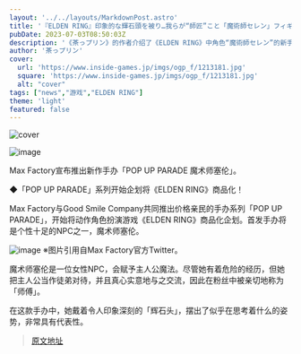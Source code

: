 ```yaml
---
layout: '../../layouts/MarkdownPost.astro'
title: '『ELDEN RING』印象的な輝石頭を被り…我らが“師匠”こと「魔術師セレン」フィギュア化！'
pubDate: 2023-07-03T08:50:03Z
description: '《茶っプリン》的作者介绍了《ELDEN RING》中角色“魔術師セレン”的新手办'
author: '茶っプリン'
cover:
  url: 'https://www.inside-games.jp/imgs/ogp_f/1213181.jpg'
  square: 'https://www.inside-games.jp/imgs/ogp_f/1213181.jpg'
  alt: "cover"
tags: ["news","游戏","ELDEN RING"]
theme: 'light'
featured: false
---
```


![cover](https://www.inside-games.jp/imgs/ogp_f/1213181.jpg)

![image](https://www.inside-games.jp/imgs/zoom/1213183.jpg)

Max Factory宣布推出新作手办「POP UP PARADE 魔术师塞伦」。

◆「POP UP PARADE」系列开始企划将《ELDEN RING》商品化！

Max Factory与Good Smile Company共同推出价格亲民的手办系列「POP UP PARADE」，开始将动作角色扮演游戏《ELDEN RING》商品化企划。首发手办将是个性十足的NPC之一，魔术师塞伦。

![image](https://www.inside-games.jp/imgs/zoom/1213179.jpg)
※图片引用自Max Factory官方Twitter。

魔术师塞伦是一位女性NPC，会赋予主人公魔法。尽管她有着危险的经历，但她把主人公当作徒弟对待，并且真心实意地与之交流，因此在粉丝中被亲切地称为「师傅」。

在这款手办中，她戴着令人印象深刻的「辉石头」，摆出了似乎在思考着什么的姿势，非常具有代表性。

>[原文地址](https://www.inside-games.jp/article/2023/07/03/146965.html)  